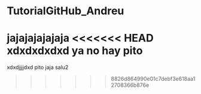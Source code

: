 # TutorialGitHub_Andreu
jajajajajajaja
<<<<<<< HEAD
xdxdxdxdxd
ya no hay pito
=======
xdxdjjjjdxd
pito
jaja salu2
>>>>>>> 8826d864990e01c7debf3e618aa12708366b876e
